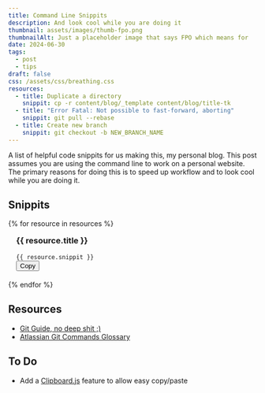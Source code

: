 ```yaml
---
title: Command Line Snippits
description: And look cool while you are doing it
thumbnail: assets/images/thumb-fpo.png
thumbnailAlt: Just a placeholder image that says FPO which means for 
date: 2024-06-30
tags:
  - post
  - tips
draft: false
css: /assets/css/breathing.css
resources:
  - title: Duplicate a directory
    snippit: cp -r content/blog/_template content/blog/title-tk
  - title: "Error Fatal: Not possible to fast-forward, aborting"
    snippit: git pull --rebase
  - title: Create new branch
    snippit: git checkout -b NEW_BRANCH_NAME
---
```


A list of helpful code snippits for us making this, my personal blog. This post assumes you are using the command line to work on a personal website. The primary reasons for doing this is to speed up workflow and to look cool while you are doing it.

## Snippits

<div class="grid"> {% for resource in resources %}
  <div class="card" 
    style="
    border: 1px solid var(--subtle-border);
    border-radius: var(--border-radius);
    padding: 1rem 1rem 1.2rem;">
    <div class="card-body">
      <h3 style="margin-top: 0px;">{{ resource.title }}</h3>
      <code>{{ resource.snippit }}</code>
    </div>
    <div class="card-footer">
      <button id="btn" data-clipboard-text="1"><span>Copy</span></button>
    </div>
  </div>{% endfor %}
</div>

## Resources

- [Git Guide, no deep shit ;)](https://rogerdudler.github.io/git-guide/)
- [Atlassian Git Commands Glossary](https://www.atlassian.com/git/glossary#commands)

## To Do

- Add a [Clipboard.js](https://clipboardjs.com/) feature to allow easy copy/paste


